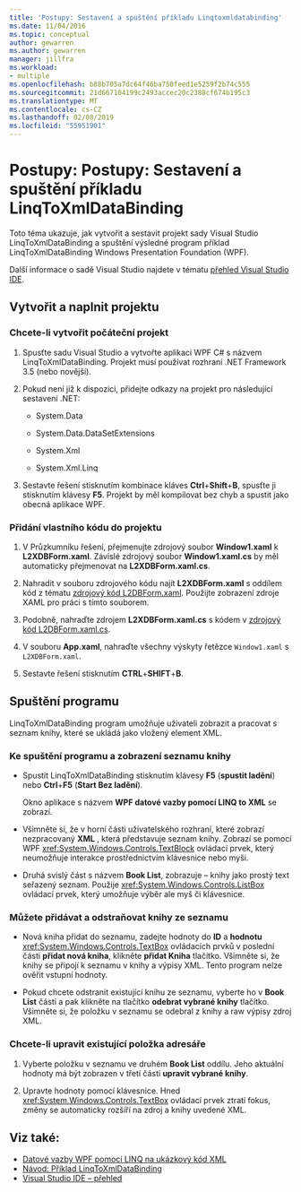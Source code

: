 ```yaml
---
title: 'Postupy: Sestavení a spuštění příkladu Linqtoxmldatabinding'
ms.date: 11/04/2016
ms.topic: conceptual
author: gewarren
ms.author: gewarren
manager: jillfra
ms.workload:
- multiple
ms.openlocfilehash: b88b705a7dc64f46ba750feed1e5259f2b74c555
ms.sourcegitcommit: 21d667104199c2493accec20c2388cf674b195c3
ms.translationtype: MT
ms.contentlocale: cs-CZ
ms.lasthandoff: 02/08/2019
ms.locfileid: "55951901"
---
```

# <a name="how-to-build-and-run-the-linqtoxmldatabinding-example"></a>Postupy: Postupy: Sestavení a spuštění příkladu LinqToXmlDataBinding

Toto téma ukazuje, jak vytvořit a sestavit projekt sady Visual Studio LinqToXmlDataBinding a spuštění výsledné program příklad LinqToXmlDataBinding Windows Presentation Foundation (WPF).

Další informace o sadě Visual Studio najdete v tématu [přehled Visual Studio IDE](../get-started/visual-studio-ide.md).

## <a name="create-and-populate-the-project"></a>Vytvořit a naplnit projektu

### <a name="to-create-the-starting-project"></a>Chcete-li vytvořit počáteční projekt

1. Spusťte sadu Visual Studio a vytvořte aplikaci WPF C# s názvem LinqToXmlDataBinding. Projekt musí používat rozhraní .NET Framework 3.5 (nebo novější).

1. Pokud není již k dispozici, přidejte odkazy na projekt pro následující sestavení .NET:

    - System.Data

    - System.Data.DataSetExtensions

    - System.Xml

    - System.Xml.Linq

1. Sestavte řešení stisknutím kombinace kláves **Ctrl**+**Shift**+**B**, spusťte ji stisknutím klávesy **F5**. Projekt by měl kompilovat bez chyb a spustit jako obecná aplikace WPF.

### <a name="to-add-custom-code-to-the-project"></a>Přidání vlastního kódu do projektu

1. V Průzkumníku řešení, přejmenujte zdrojový soubor **Window1.xaml** k **L2XDBForm.xaml**. Závislé zdrojový soubor **Window1.xaml.cs** by měl automaticky přejmenovat na **L2XDBForm.xaml.cs**.

1. Nahradit v souboru zdrojového kódu najít **L2XDBForm.xaml** s oddílem kód z tématu [zdrojový kód L2DBForm.xaml](../designers/l2dbform-xaml-source-code.md). Použijte zobrazení zdroje XAML pro práci s tímto souborem.

1. Podobně, nahraďte zdrojem **L2XDBForm.xaml.cs** s kódem v [zdrojový kód L2DBForm.xaml.cs](../designers/l2dbform-xaml-cs-source-code.md).

1. V souboru **App.xaml**, nahraďte všechny výskyty řetězce `Window1.xaml` s `L2XDBForm.xaml`.

1. Sestavte řešení stisknutím **CTRL**+**SHIFT**+**B**.

## <a name="run-the-program"></a>Spuštění programu

LinqToXmlDataBinding program umožňuje uživateli zobrazit a pracovat s seznam knihy, které se ukládá jako vložený element XML.

### <a name="to-run-the-program-and-view-the-book-list"></a>Ke spuštění programu a zobrazení seznamu knihy

- Spustit LinqToXmlDataBinding stisknutím klávesy **F5** (**spustit ladění**) nebo **Ctrl**+**F5** (**Start Bez ladění**).

   Okno aplikace s názvem **WPF datové vazby pomocí LINQ to XML** se zobrazí.

- Všimněte si, že v horní části uživatelského rozhraní, které zobrazí nezpracovaný **XML** , která představuje seznam knihy. Zobrazí se pomocí WPF <xref:System.Windows.Controls.TextBlock> ovládací prvek, který neumožňuje interakce prostřednictvím klávesnice nebo myši.

- Druhá svislý část s názvem **Book List**, zobrazuje – knihy jako prostý text seřazený seznam. Použije <xref:System.Windows.Controls.ListBox> ovládací prvek, který umožňuje výběr ale myš či klávesnice.

### <a name="to-add-and-delete-books-from-the-list"></a>Můžete přidávat a odstraňovat knihy ze seznamu

- Nová kniha přidat do seznamu, zadejte hodnoty do **ID** a **hodnotu** <xref:System.Windows.Controls.TextBox> ovládacích prvků v poslední části **přidat nová kniha**, klikněte **přidat Kniha** tlačítko. Všimněte si, že knihy se připojí k seznamu v knihy a výpisy XML. Tento program nelze ověřit vstupní hodnoty.

- Pokud chcete odstranit existující knihu ze seznamu, vyberte ho v **Book List** části a pak klikněte na tlačítko **odebrat vybrané knihy** tlačítko. Všimněte si, že položku v seznamu se odebral z knihy a raw výpisy zdroj XML.

### <a name="to-edit-an-existing-book-entry"></a>Chcete-li upravit existující položka adresáře

1. Vyberte položku v seznamu ve druhém **Book List** oddílu. Jeho aktuální hodnoty má být zobrazen v třetí části **upravit vybrané knihy**.

1. Upravte hodnoty pomocí klávesnice. Hned <xref:System.Windows.Controls.TextBox> ovládací prvek ztratí fokus, změny se automaticky rozšíří na zdroj a knihy uvedené XML.

## <a name="see-also"></a>Viz také:

- [Datové vazby WPF pomocí LINQ na ukázkový kód XML](../designers/wpf-data-binding-using-linq-to-xml-example.md)
- [Návod: Příklad LinqToXmlDataBinding](../designers/walkthrough-linqtoxmldatabinding-example.md)
- [Visual Studio IDE – přehled](../get-started/visual-studio-ide.md)